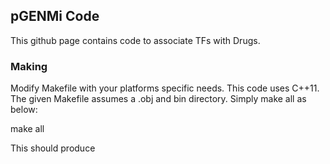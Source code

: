 ## pGENMi Code

This github page contains code to associate TFs with Drugs.

### Making
Modify Makefile with your platforms specific needs. This code uses C++11.
The given Makefile assumes a .obj and bin directory. Simply make all as below:
  
  make all
  
This should produce 
